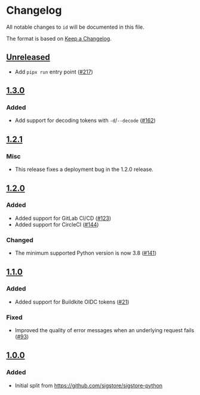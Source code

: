# Changelog

All notable changes to `id` will be documented in this file.

The format is based on [Keep a Changelog](https://keepachangelog.com/en/1.0.0/).

## [Unreleased]

* Add `pipx run` entry point ([#217](https://github.com/di/id/pull/217))

## [1.3.0]

### Added

* Add support for decoding tokens with `-d`/`--decode` ([#162](https://github.com/di/id/pull/162))

## [1.2.1]

### Misc

* This release fixes a deployment bug in the 1.2.0 release.

## [1.2.0]

### Added

* Added support for GitLab CI/CD ([#123](https://github.com/di/id/pull/123))
* Added support for CircleCI ([#144](https://github.com/di/id/pull/144))

### Changed

* The minimum supported Python version is now 3.8 ([#141](https://github.com/di/id/pull/141))

## [1.1.0]

### Added

* Added support for Buildkite OIDC tokens
  ([#21](https://github.com/di/id/pull/21))

### Fixed

* Improved the quality of error messages when an underlying
  request fails ([#93](https://github.com/di/id/pull/93))

## [1.0.0]

### Added

* Initial split from https://github.com/sigstore/sigstore-python

<!--Release URLs -->
[Unreleased]: https://github.com/di/id/compare/v1.3.0...HEAD
[1.3.0]: https://github.com/di/id/compare/v1.2.1...v1.3.0
[1.2.1]: https://github.com/di/id/compare/v1.2.0...v1.2.1
[1.2.0]: https://github.com/di/id/compare/v1.1.0...v1.2.0
[1.1.0]: https://github.com/di/id/compare/v1.0.0...v1.1.0
[1.0.0]: https://github.com/di/id/compare/v1.0.0a2...v1.0.0
